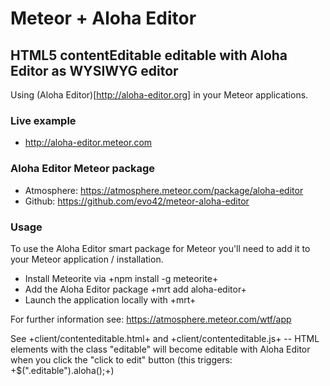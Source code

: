 # Meteor + Aloha Editor
## HTML5 contentEditable editable with Aloha Editor as WYSIWYG editor

Using (Aloha Editor)[http://aloha-editor.org] in your Meteor applications.

### Live example
* http://aloha-editor.meteor.com

### Aloha Editor Meteor package
* Atmosphere: https://atmosphere.meteor.com/package/aloha-editor
* Github: https://github.com/evo42/meteor-aloha-editor

### Usage
To use the Aloha Editor smart package for Meteor you'll need to add it to your Meteor application / installation.

* Install Meteorite via +npm install -g meteorite+
* Add the Aloha Editor package +mrt add aloha-editor+
* Launch the application locally with +mrt+

For further information see: https://atmosphere.meteor.com/wtf/app


See +client/contenteditable.html+ and +client/contenteditable.js+ -- HTML elements with the class "editable" will become editable with Aloha Editor when you click the "click to edit" button (this triggers: +$(".editable").aloha();+)